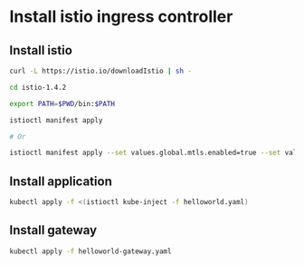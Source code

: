 # Install istio ingress controller


## Install istio

```bash
curl -L https://istio.io/downloadIstio | sh -

cd istio-1.4.2

export PATH=$PWD/bin:$PATH

istioctl manifest apply

# Or

istioctl manifest apply --set values.global.mtls.enabled=true --set values.global.controlPlaneSecurityEnabled=true
```

## Install application

```bash
kubectl apply -f <(istioctl kube-inject -f helloworld.yaml)
```

## Install gateway

```bash
kubectl apply -f helloworld-gateway.yaml
```

